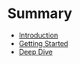 # Summary

- [Introduction](introduction.md)
- [Getting Started](getting-started.md)
- [Deep Dive](deep-dive/philosophy.md)
